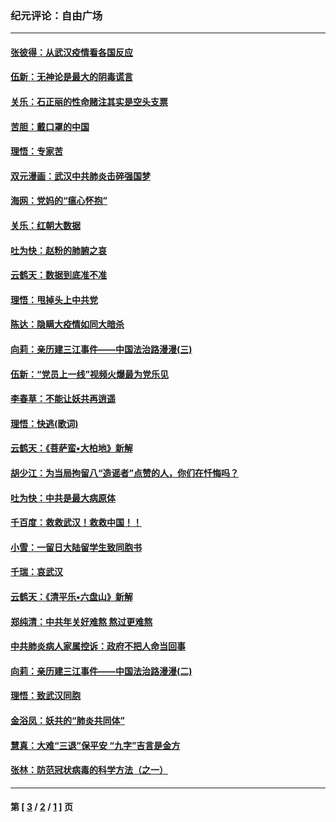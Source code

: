 ### 纪元评论：自由广场
---
#### [张彼得：从武汉疫情看各国反应](../../pages/nsc993/n11850102.md) 
#### [伍新：无神论是最大的阴毒谎言](../../pages/nsc993/n11846129.md) 
#### [关乐：石正丽的性命赌注其实是空头支票](../../pages/nsc993/n11846109.md) 
#### [苦胆：戴口罩的中国](../../pages/nsc993/n11845576.md) 
#### [理悟：专家苦](../../pages/nsc993/n11845564.md) 
#### [双元漫画：武汉中共肺炎击碎强国梦](../../pages/nsc993/n11843320.md) 
#### [海网：党妈的“瘟心怀抱”](../../pages/nsc993/n11840740.md) 
#### [关乐：红朝大数据](../../pages/nsc993/n11840675.md) 
#### [吐为快：赵粉的肺腑之哀](../../pages/nsc993/n11840618.md) 
#### [云鹤天：数据到底准不准](../../pages/nsc993/n11840325.md) 
#### [理悟：甩掉头上中共党](../../pages/nsc993/n11838826.md) 
#### [陈达：隐瞒大疫情如同大暗杀](../../pages/nsc993/n11838771.md) 
#### [向莉：亲历建三江事件——中国法治路漫漫(三)](../../pages/nsc993/n11831825.md) 
#### [伍新：“党员上一线”视频火爆最为党乐见](../../pages/nsc993/n11838200.md) 
#### [李春草：不能让妖共再逍遥](../../pages/nsc993/n11838102.md) 
#### [理悟：快逃(歌词)](../../pages/nsc993/n11838083.md) 
#### [云鹤天：《菩萨蛮▪大柏地》新解](../../pages/nsc993/n11838059.md) 
#### [胡少江：为当局拘留八“造谣者”点赞的人，你们在忏悔吗？](../../pages/nsc993/n11836801.md) 
#### [吐为快：中共是最大病原体](../../pages/nsc993/n11836748.md) 
#### [千百度：救救武汉！救救中国！！](../../pages/nsc993/n11836145.md) 
#### [小雪：一留日大陆留学生致同胞书](../../pages/nsc993/n11834624.md) 
#### [千瑞：哀武汉](../../pages/nsc993/n11833647.md) 
#### [云鹤天：《清平乐▪六盘山》新解](../../pages/nsc993/n11833611.md) 
#### [郑纯清：中共年关好难熬 熬过更难熬](../../pages/nsc993/n11833489.md) 
#### [中共肺炎病人家属控诉：政府不把人命当回事](../../pages/nsc993/n11833205.md) 
#### [向莉：亲历建三江事件——中国法治路漫漫(二)](../../pages/nsc993/n11829102.md) 
#### [理悟：致武汉同胞](../../pages/nsc993/n11831522.md) 
#### [金浴凤：妖共的“肺炎共同体”](../../pages/nsc993/n11829448.md) 
#### [慧真：大难“三退”保平安 “九字”吉言是金方](../../pages/nsc993/n11829501.md) 
#### [张林：防范冠状病毒的科学方法（之一）](../../pages/nsc993/n11828618.md) 

---
#### 第 [ [3](./3.md) / [2](./2.md) / [1](./1.md) ] 页
